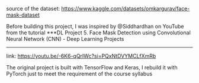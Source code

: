source of the dataset: https://www.kaggle.com/datasets/omkargurav/face-mask-dataset

Before building this project, I was inspired by @Siddhardhan on YouTube from the tutorial ***DL Project 5. Face Mask Detection using Convolutional Neural Network (CNN) - Deep Learning Projects
*** 
link: https://youtu.be/-6K6-qQrIWc?si=PQxNtDVYMCLfXmRb

The original project is built with TensorFlow and Keras, I rebuild it with PyTorch just to meet the requirement of the course syllabus
